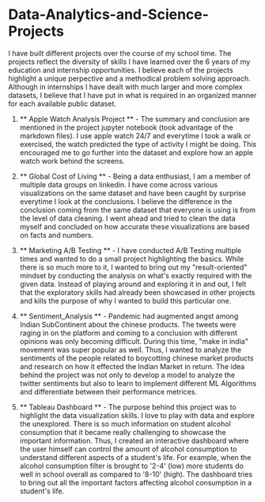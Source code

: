 # Data-Analytics-and-Science-Projects

I have built different projects over the course of my school time. The projects reflect the diversity of skills I have learned over the 6 years of my
education and internship opportunities. I believe each of the projects highlight a unique perpective and a methodical problem solving approach.
Although in internships I have dealt with much larger and more complex datasets, I believe that I have put in what is required in an organized manner for
each available public dataset. 

1. ** Apple Watch Analysis Project ** - The summary and conclusion are mentioned in the project jupyter notebook (took advantage of the markdown files). I 
use apple watch 24/7 and everytime I took a walk or exercised, the watch predicted the type of activity I might be doing. This encouraged me to go further
into the dataset and explore how an apple watch work behind the screens. 

2. ** Global Cost of Living ** - Being a data enthusiast, I am a member of multiple data groups on linkedin. I have come across various visualizations
on the same dataset and have been caught by surprise everytime I look at the conclusions. I believe the difference in the conclusion coming from the same
dataset that everyone is using is from the level of data cleaning. I went ahead and tried to clean the data myself and concluded on how accurate these
visualizations are based on facts and numbers.

3. ** Marketing A/B Testing ** - I have conducted A/B Testing multiple times and wanted to do a small project highlighting the basics. While there is so
much more to it, I wanted to bring out my "result-oriented" mindset by conducting the analysis on what's exactly required with the given data. Instead of
playing around and exploring it in and out, I felt that the exploratory skills had already been showcased in other projects and kills the purpose of
why I wanted to build this particular one.

4. ** Sentiment_Analysis ** - Pandemic had augmented angst among Indian SubContinent about the chinese products. The tweets were raging in on the
platform and coming to a conclusion with different opinions was only becoming difficult. During this time, "make in india" movement was super popular
as well. Thus, I wanted to analyze the sentiments of the people related to boycotting chinese market products and research on how it effected the 
Indian Market in return. The idea behind the project was not only to develop a model to analyze the twitter sentiments but also to learn to implement 
different ML Algorithms and differentiate between their performance metrices.

5. ** Tableau Dashboard ** - The purpose behind this project was to highlight the data visualization skills. I love to play with data and explore the 
unexplored. There is so much information on student alcohol consumption that it became really challenging to showcase the important information. Thus,
I created an interactive dashboard where the user himself can control the amount of alcohol consumption to understand different aspects of a student's life.
For example, when the alcohol consumption filter is brought to '2-4' (low) more students do well in school overall as compared to '8-10' (high). The 
dashboard tries to bring out all the important factors affecting alcohol consumption in a student's life.
